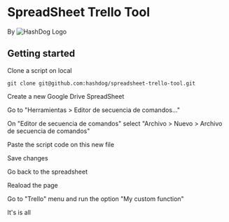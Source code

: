 # SpreadSheet Trello Tool
By ![HashDog Logo](https://hashdog.com/images/logo.svg)

## Getting started
Clone a script on local
```
git clone git@github.com:hashdog/spreadsheet-trello-tool.git
```
Create a new Google Drive SpreadSheet

Go to "Herramientas > Editor de secuencia de comandos..."

On "Editor de secuencia de comandos" select "Archivo > Nuevo > Archivo de secuencia de comandos"

Paste the script code on this new file

Save changes

Go back to the spreadsheet

Reaload the page

Go to "Trello" menu and run the option "My custom function"

It's is all
